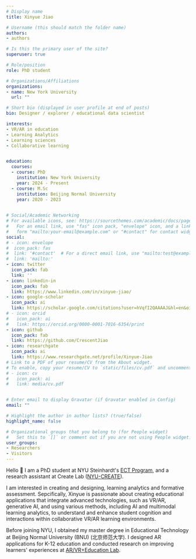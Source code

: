 ```yaml
---
# Display name
title: Xinyue Jiao

# Username (this should match the folder name)
authors:
- authors

# Is this the primary user of the site?
superuser: true

# Role/position
role: PhD student

# Organizations/Affiliations
organizations:
- name: New York University
  url: ""

# Short bio (displayed in user profile at end of posts)
bio: Designer / explorer / educational data scientist

interests:
- VR/AR in education
- Learning Analytics
- Learning sciences
- Collaborative learning


education:
  courses:
  - course: PhD
    institution: New York University
    year: 2024 - Present
  - course: M.Sc
    institution: Beijing Normal University
    year: 2020 - 2023
 

# Social/Academic Networking
# For available icons, see: https://sourcethemes.com/academic/docs/page-builder/#icons
#   For an email link, use "fas" icon pack, "envelope" icon, and a link in the
#   form "mailto:your-email@example.com" or "#contact" for contact widget.
social:
# - icon: envelope
#  icon_pack: fas
#  link: '#contact'  # For a direct email link, use "mailto:test@example.org".
#  link: 'mailto:'
- icon: twitter
  icon_pack: fab
  link: ''
- icon: linkedin-in
  icon_pack: fab
  link: https://www.linkedin.com/in/xinyue-jiao/
- icon: google-scholar
  icon_pack: ai
  link: https://scholar.google.com/citations?user=hVqfI2QAAAAJ&hl=en&oi=ao
# - icon: orcid
#   icon_pack: ai
#   link: https://orcid.org/0000-0001-7016-6354/print
- icon: github
  icon_pack: fab
  link: https://github.com/CrescentJiao
- icon: researchgate
  icon_pack: ai
  link: https://www.researchgate.net/profile/Xinyue-Jiao
# Link to a PDF of your resume/CV from the About widget.
# To enable, copy your resume/CV to `static/files/cv.pdf` and uncomment the lines below.
# - icon: cv
#   icon_pack: ai
#   link: media/cv.pdf


# Enter email to display Gravatar (if Gravatar enabled in Config)
email: ""

# Highlight the author in author lists? (true/false)
highlight_name: false

# Organizational groups that you belong to (for People widget)
#   Set this to `[]` or comment out if you are not using People widget.
user_groups:
- Researchers
- Visitors
---
```


Hello 👋 I am a PhD student at NYU Steinhardt's [ECT Program](https://steinhardt.nyu.edu/programs/educational-communication-and-technology), and a research assistant at Create Lab ([NYU-CREATE](https://create.nyu.edu/)). 

I am interested in creating and designing, learning analytics and formative assessment. Sepcifically, Xinyue is passionate about creating educational applications that integrate advanced technologies, such as VR/AR, generative AI, and using various methods, including AI and multimodal learning analytics, to understand and enhance student cognition and interactions within collaborative VR/AR learning environments.

Before joining NYU, I obtained my master degree in Educational Technology at Beijing Normal University (BNU) (北京师范大学)</a>. I designed AR applications for K-12 education and conducted research on improving learners' experiences at [AR/VR+Education Lab]("https://www.researchgate.net/lab/VR-AR-Education-Lab-Su-Cai). 


